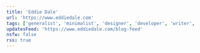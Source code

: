 ```yaml
---
title: 'Eddie Dale'
url: 'https://www.eddiedale.com'
tags: ['generalist', 'minimalist', 'designer', 'developer', 'writer', 'personal']
updatesFeed: 'https://www.eddiedale.com/blog-feed'
nsfw: false
rss: true
---
```


